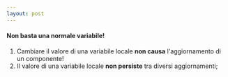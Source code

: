 ```yaml
---
layout: post
---
```


#### Non basta una normale variabile!

1. Cambiare il valore di una variabile locale **non causa** l'aggiornamento di un componente!
2. Il valore di una variabile locale **non persiste** tra diversi aggiornamenti;